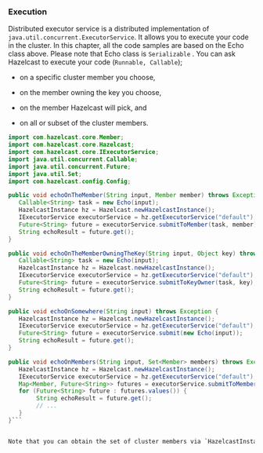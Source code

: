 

### Execution

Distributed executor service is a distributed implementation of `java.util.concurrent.ExecutorService`. It allows you to execute your code in the cluster. In this chapter, all the code samples are based on the Echo class above. Please note that Echo class is `Serializable` . You can ask Hazelcast to execute your code (`Runnable, Callable`);

-   on a specific cluster member you choose,

-   on the member owning the key you choose,

-   on the member Hazelcast will pick, and

-   on all or subset of the cluster members.



```java
import com.hazelcast.core.Member;
import com.hazelcast.core.Hazelcast;
import com.hazelcast.core.IExecutorService;
import java.util.concurrent.Callable;
import java.util.concurrent.Future;   
import java.util.Set;
import com.hazelcast.config.Config;

public void echoOnTheMember(String input, Member member) throws Exception {
   Callable<String> task = new Echo(input);
   HazelcastInstance hz = Hazelcast.newHazelcastInstance();
   IExecutorService executorService = hz.getExecutorService("default");
   Future<String> future = executorService.submitToMember(task, member);
   String echoResult = future.get();
}

public void echoOnTheMemberOwningTheKey(String input, Object key) throws Exception {
   Callable<String> task = new Echo(input);
   HazelcastInstance hz = Hazelcast.newHazelcastInstance();
   IExecutorService executorService = hz.getExecutorService("default");
   Future<String> future = executorService.submitToKeyOwner(task, key);
   String echoResult = future.get();
}

public void echoOnSomewhere(String input) throws Exception { 
   HazelcastInstance hz = Hazelcast.newHazelcastInstance();
   IExecutorService executorService = hz.getExecutorService("default");
   Future<String> future = executorService.submit(new Echo(input));
   String echoResult = future.get();
}

public void echoOnMembers(String input, Set<Member> members) throws Exception {
   HazelcastInstance hz = Hazelcast.newHazelcastInstance();
   IExecutorService executorService = hz.getExecutorService("default");
   Map<Member, Future<String>> futures = executorService.submitToMembers(new Echo(input), members);
   for (Future<String> future : futures.values()) {
        String echoResult = future.get();
        // ...
   }
}```


Note that you can obtain the set of cluster members via `HazelcastInstance#getCluster().getMembers()` call.

